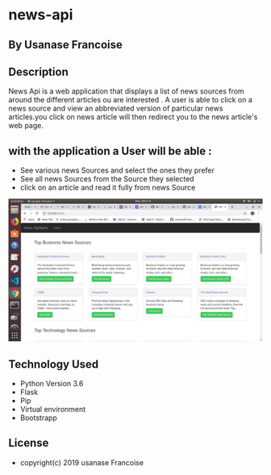 # news-api
## By Usanase Francoise
## Description
News Api is a web application that displays a list of news sources from around the different articles ou are interested .
A user is able to click on a news source and view an abbreviated version of particular news articles.you click on news article
will then redirect you to the news article's web page.

## with the application a User will be able :

* See various news Sources and select the ones they prefer
* See all news Sources from the Source they selected
* click on an article and read it fully from news Source
<img src="/app/static/Screenshot from 2019-09-16 09-31-24.png">

## Technology Used
 * Python Version 3.6
 * Flask
 * Pip
 * Virtual environment
 * Bootstrapp
 
 ## License
 
 - copyright(c) 2019 usanase Francoise
